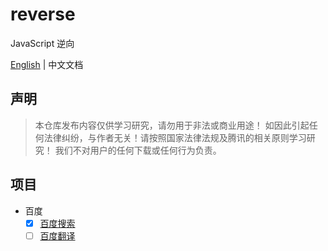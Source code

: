 # reverse

JavaScript 逆向

[English](README-en.md) | 中文文档

## 声明

> 本仓库发布内容仅供学习研究，请勿用于非法或商业用途！ 如因此引起任何法律纠纷，与作者无关！请按照国家法律法规及腾讯的相关原则学习研究！ 我们不对用户的任何下载或任何行为负责。

## 项目

* 百度
  - [x] [百度搜索](packages/reverse-h5-baidu/src/search.js)
  - [ ] [百度翻译](packages/reverse-h5-baidu/src/translator.js)

